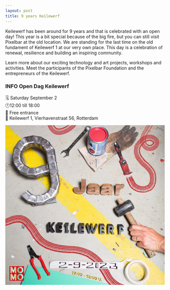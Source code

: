 ```yaml
---
layout: post
title: 9 years Keilewerf 
---
```

Keilewerf has been around for 9 years and that is celebrated with an open day!
This year is a bit special because of the big fire, but you can still visit Pixelbar at the old location.
We are standing for the last time on the old fundament of Keilewerf 1 at our very own place.
This day is a celebration of renewal, resilience and building an inspiring community.

Learn more about our exciting technology and art projects, workshops and activities. Meet the participants of the Pixelbar Foundation and the entrepreneurs of the Keilewerf.

### **INFO Open Dag Keilewerf**<br>
🗓 Saturday September 2<br>
🕛12:00 till 18:00<br>
💸 Free entrance<br>
📍 Keilewerf 1, Vierhavenstraat 56, Rotterdam<br> 

![9yearkeilewerf](/public/images/blog/keile-9jaar-v6-vierkant.jpg) 
